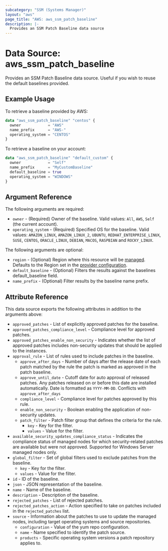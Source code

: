 ```yaml
---
subcategory: "SSM (Systems Manager)"
layout: "aws"
page_title: "AWS: aws_ssm_patch_baseline"
description: |-
  Provides an SSM Patch Baseline data source
---
```


# Data Source: aws_ssm_patch_baseline

Provides an SSM Patch Baseline data source. Useful if you wish to reuse the default baselines provided.

## Example Usage

To retrieve a baseline provided by AWS:

```terraform
data "aws_ssm_patch_baseline" "centos" {
  owner            = "AWS"
  name_prefix      = "AWS-"
  operating_system = "CENTOS"
}
```

To retrieve a baseline on your account:

```terraform
data "aws_ssm_patch_baseline" "default_custom" {
  owner            = "Self"
  name_prefix      = "MyCustomBaseline"
  default_baseline = true
  operating_system = "WINDOWS"
}
```

## Argument Reference

The following arguments are required:

* `owner` - (Required) Owner of the baseline. Valid values: `All`, `AWS`, `Self` (the current account).
* `operating_system` - (Required) Specified OS for the baseline. Valid values: `AMAZON_LINUX`, `AMAZON_LINUX_2`, `UBUNTU`, `REDHAT_ENTERPRISE_LINUX`, `SUSE`, `CENTOS`, `ORACLE_LINUX`, `DEBIAN`, `MACOS`, `RASPBIAN` and `ROCKY_LINUX`.

The following arguments are optional:

* `region` - (Optional) Region where this resource will be [managed](https://docs.aws.amazon.com/general/latest/gr/rande.html#regional-endpoints). Defaults to the Region set in the [provider configuration](https://registry.terraform.io/providers/hashicorp/aws/latest/docs#aws-configuration-reference).
* `default_baseline` - (Optional) Filters the results against the baselines default_baseline field.
* `name_prefix` - (Optional) Filter results by the baseline name prefix.

## Attribute Reference

This data source exports the following attributes in addition to the arguments above:

* `approved_patches` - List of explicitly approved patches for the baseline.
* `approved_patches_compliance_level` - Compliance level for approved patches.
* `approved_patches_enable_non_security` - Indicates whether the list of approved patches includes non-security updates that should be applied to the instances.
* `approval_rule` - List of rules used to include patches in the baseline.
    * `approve_after_days` - Number of days after the release date of each patch matched by the rule the patch is marked as approved in the patch baseline.
    * `approve_until_date` - Cutoff date for auto approval of released patches. Any patches released on or before this date are installed automatically. Date is formatted as `YYYY-MM-DD`. Conflicts with `approve_after_days`
    * `compliance_level` - Compliance level for patches approved by this rule.
    * `enable_non_security` - Boolean enabling the application of non-security updates.
    * `patch_filter` - Patch filter group that defines the criteria for the rule.
        * `key` - Key for the filter.
        * `values` - Value for the filter.
* `available_security_updates_compliance_status` - Indicates the compliance status of managed nodes for which security-related patches are available but were not approved. Supported for Windows Server managed nodes only.
* `global_filter` - Set of global filters used to exclude patches from the baseline.
    * `key` - Key for the filter.
    * `values` - Value for the filter.
* `id` - ID of the baseline.
* `json` - JSON representation of the baseline.
* `name` - Name of the baseline.
* `description` - Description of the baseline.
* `rejected_patches` - List of rejected patches.
* `rejected_patches_action` - Action specified to take on patches included in the `rejected_patches` list.
* `source` - Information about the patches to use to update the managed nodes, including target operating systems and source repositories.
    * `configuration` - Value of the yum repo configuration.
    * `name` - Name specified to identify the patch source.
    * `products` - Specific operating system versions a patch repository applies to.
